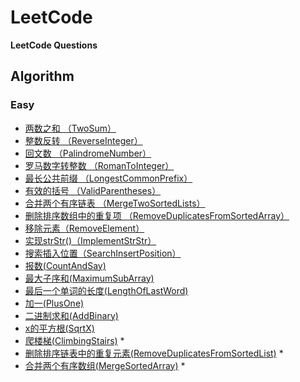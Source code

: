 # LeetCode

**LeetCode Questions**

## Algorithm

### Easy
- [两数之和 （TwoSum）](https://github.com/duyangs/LeetCode/blob/master/src/algorithm/easy/TwoSum.java)
- [整数反转 （ReverseInteger）](https://github.com/duyangs/LeetCode/blob/master/src/algorithm/easy/ReverseInteger.java)
- [回文数 （PalindromeNumber）](https://github.com/duyangs/LeetCode/blob/master/src/algorithm/easy/PalindromeNumber.java)
- [罗马数字转整数 （RomanToInteger）](https://github.com/duyangs/LeetCode/blob/master/src/algorithm/easy/RomanToInteger.java)
- [最长公共前缀 （LongestCommonPrefix）](https://github.com/duyangs/LeetCode/blob/master/src/algorithm/easy/LongestCommonPrefix.java)
- [有效的括号 （ValidParentheses）](https://github.com/duyangs/LeetCode/blob/master/src/algorithm/easy/ValidParentheses.java)
- [合并两个有序链表 （MergeTwoSortedLists）](https://github.com/duyangs/LeetCode/blob/master/src/algorithm/easy/MergeTwoSortedLists.java)
- [删除排序数组中的重复项 （RemoveDuplicatesFromSortedArray）](https://github.com/duyangs/LeetCode/blob/master/src/algorithm/easy/RemoveDuplicatesFromSortedArray.java)
- [移除元素（RemoveElement）](https://github.com/duyangs/LeetCode/blob/master/src/algorithm/easy/RemoveElement.java)
- [实现strStr()（ImplementStrStr）](https://github.com/duyangs/LeetCode/blob/master/src/algorithm/easy/ImplementStrStr.java)
- [搜索插入位置（SearchInsertPosition）](https://github.com/duyangs/LeetCode/blob/master/src/algorithm/easy/SearchInsertPosition.java)
- [报数(CountAndSay)](https://github.com/duyangs/LeetCode/blob/master/src/algorithm/easy/CountAndSay.java)
- [最大子序和(MaximumSubArray)](https://github.com/duyangs/LeetCode/blob/master/src/algorithm/easy/MaximumSubArray.java)
- [最后一个单词的长度(LengthOfLastWord)](https://github.com/duyangs/LeetCode/blob/master/src/algorithm/easy/LengthOfLastWord.java)
- [加一(PlusOne)](https://github.com/duyangs/LeetCode/blob/master/src/algorithm/easy/PlusOne.java)
- [二进制求和(AddBinary)](https://github.com/duyangs/LeetCode/blob/master/src/algorithm/easy/AddBinary.java)
- [x的平方根(SqrtX)](https://github.com/duyangs/LeetCode/blob/master/src/algorithm/easy/SqrtX.java)
- [爬楼梯(ClimbingStairs)](https://github.com/duyangs/LeetCode/blob/master/src/algorithm/easy/ClimbingStairs.java) *
- [删除排序链表中的重复元素(RemoveDuplicatesFromSortedList)](https://github.com/duyangs/LeetCode/blob/master/src/algorithm/easy/RemoveDuplicatesFromSortedList.java) *
- [合并两个有序数组(MergeSortedArray)](https://github.com/duyangs/LeetCode/blob/master/src/algorithm/easy/MergeSortedArray.java) *